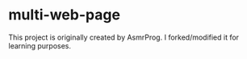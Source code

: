 # multi-web-page
This project is originally created by AsmrProg. I forked/modified it for learning purposes.
